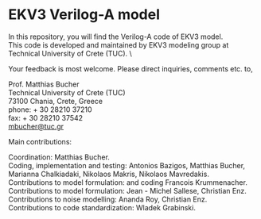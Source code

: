 # EKV3 Verilog-A model
In this repository, you will find the Verilog-A code of EKV3 model. \
This code is developed and maintained by EKV3 modeling group at Technical University of Crete (TUC). \

Your feedback is most welcome. Please direct inquiries, comments etc. to,

Prof. Matthias Bucher \
Technical University of Crete (TUC) \
73100 Chania, Crete, Greece \
phone: + 30 28210 37210 \
fax: + 30 28210 37542 \
mbucher@tuc.gr

Main contributions:

Coordination: Matthias Bucher. \
Coding, implementation and testing: Antonios Bazigos, Matthias Bucher, Marianna Chalkiadaki, Nikolaos Makris, Nikolaos Mavredakis. \
Contributions to model formulation: and coding Francois Krummenacher. \
Contributions to model formulation: Jean - Michel Sallese, Christian Enz. \
Contributions to noise modelling: Ananda Roy, Christian Enz. \
Contributions to code standardization:  Wladek Grabinski. 
